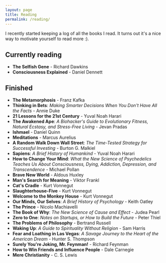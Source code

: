 ```yaml
---
layout: page
title: Reading
permalink: /reading/
---
```


I recently started keeping a log of all the books I read. It turns out it's a nice way to motivate yourself to read more :).

## Currently reading

* **The Selfish Gene** - Richard Dawkins
* **Consciousness Explained** - Daniel Dennett

## Finished

* **The Metamorphosis** - Franz Kafka
* **Thinking in Bets**: *Making Smarter Decisions When You Don't Have All the Facts* - Annie Duke
* **21 Lessons for the 21st Century** - Yuval Noah Harari
* **The Awakened Ape**: *A Biohacker's Guide to Evolutionary Fitness, Natural Ecstasy, and Stress-Free Living* - Jevan Pradas
* **Ishmael** - Daniel Quinn
* **Meditations** - Marcus Aurelius
* **A Random Walk Down Wall Street**: *The Time-Tested Strategy for Successful Investing* - Burton G. Malkiel
* **Sapiens**: *A Brief History of Humankind* - Yuval Noah Harari
* **How to Change Your Mind**: *What the New Science of Psychedelics Teaches Us About Consciousness, Dying, Addiction, Depression, and Transcendence* - Michael Pollan
* **Brave New World** - Aldous Huxley
* **Man's Search for Meaning** - Viktor Frankl
* **Cat's Cradle** - Kurt Vonnegut
* **Slaughterhouse-Five** - Kurt Vonnegut
* **Welcome to the Monkey House** - Kurt Vonnegut
* **Our Minds, Our Selves**: *A Brief History of Psychology* - Keith Oatley
* **The Prince** - Nicolo Machiavelli
* **The Book of Why**: *The New Science of Cause and Effect* - Judea Pearl
* **Zero to One**: *Notes on Startups, or How to Build the Future* - Peter Thiel
* **The Problems of Philosophy** - Bertrand Russell
* **Waking Up**: *A Guide to Spirituality Without Religion* - Sam Harris
* **Fear and Loathing in Las Vegas**: *A Savage Journey to the Heart of the American Dream* - Hunter S. Thompson
* **Surely You're Joking, Mr. Feynman!** - Richard Feynman
* **How to Win Friends and Influence People** - Dale Carnegie
* **Mere Christianity** - C. S. Lewis

